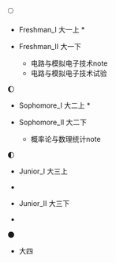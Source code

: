 :full_moon: 

* Freshman_I 大一上
  * 

* Freshman_II 大一下
  * 电路与模拟电子技术note
  * 电路与模拟电子技术试验



:waxing_gibbous_moon:

* Sophomore_I 大二上
  * 



* Sophomore_II 大二下
  * 概率论与数理统计note



:first_quarter_moon: 

*  Junior_I 大三上
  * 



*  Junior_II 大三下
  * 

  

:new_moon: 

* 大四
